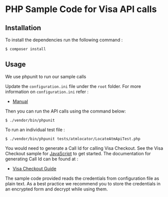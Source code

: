 # PHP Sample Code for Visa API calls

## Installation

To install the dependencies run the following command :

	$ composer install

## Usage

We use phpunit to run our sample calls

Update the `configuration.ini` file under the `root` folder. For more information on `configuration.ini` refer :

* [Manual](https://github.com/visa/SampleCode/wiki/Manual)

Then you can run the API calls using the command below:

    $ ./vendor/bin/phpunit

To run an individual test file :

	$ ./vendor/bin/phpunit tests/atmlocator/LocateAtmApiTest.php

You would need to generate a Call Id for calling Visa Checkout. See the Visa Checkout sample for [JavaScript](vdp-javascript) to get started. The documentation for generating Call Id can be found at :

* [Visa Checkout Guide](https://github.com/visa/SampleCode/wiki/Visa-Checkout)

The sample code provided reads the credentials from configuration file as plain text. As a best practice we recommend you to store the credentials in an encrypted form and decrypt while using them.
